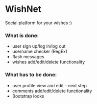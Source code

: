 # WishNet

Social platform for your wishes :)

### What is done:
* user sign up/log in/log out
* username checker (RegEx)
* flash messages
* wishes add/edit/delete functionality

### What has to be done:
* user profile view and edit - next step
* comments add/edit/delete functionality
* Bootstrap looks
